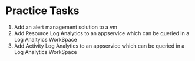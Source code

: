 # Practice Tasks  

1) Add an alert management solution to a vm
2) Add Resource Log Analytics to an appservice which can be queried in a Log Analtyics WorkSpace
3) Add Activity Log Analytics to an appservice which can be queried in a Log Analytics WorkSpace

